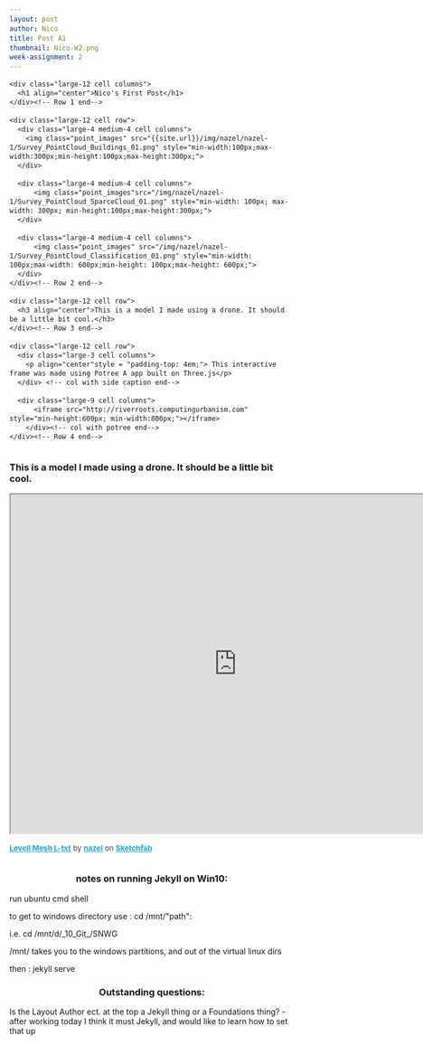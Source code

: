 ```yaml
---
layout: post
author: Nico
title: Post A1
thumbnail: Nico-W2.png
week-assignment: 2
---
```

<div class="grid-container" >
  <div class="grid-x grid-padding-x" ><!-- this is my primary group-->
  <div class="large-12 cell row"> <!-- drone stuff Group group-->

    <div class="large-12 cell columns">
      <h1 align="center">Nico's First Post</h1>
    </div><!-- Row 1 end-->

    <div class="large-12 cell row">
      <div class="large-4 medium-4 cell columns">
        <img class="point_images" src="{{site.url}}/img/nazel/nazel-1/Survey_PointCloud_Buildings_01.png" style="min-width:100px;max-width:300px;min-height:100px;max-height:300px;">
      </div>

      <div class="large-4 medium-4 cell columns">
          <img class="point_images"src="/img/nazel/nazel-1/Survey_PointCloud_SparceCloud_01.png" style="min-width: 100px; max-width: 300px; min-height:100px;max-height:300px;">
      </div>

      <div class="large-4 medium-4 cell columns">
          <img class="point_images" src="/img/nazel/nazel-1/Survey_PointCloud_Classification_01.png" style="min-width: 100px;max-width: 600px;min-height: 100px;max-height: 600px;">
      </div>
    </div><!-- Row 2 end-->

    <div class="large-12 cell row">
      <h3 align="center">This is a model I made using a drone. It should be a little bit cool.</h3>
    </div><!-- Row 3 end-->

    <div class="large-12 cell row">
      <div class="large-3 cell columns">
        <p align="center"style = "padding-top: 4em;"> This interactive frame was made using Potree A app built on Three.js</p>
      </div> <!-- col with side caption end-->

      <div class="large-9 cell columns">
          <iframe src="http://riverroots.computingurbanism.com" style="min-height:600px; min-width:800px;"></iframe>
        </div><!-- col with potree end-->
    </div><!-- Row 4 end-->
  </div><!-- drone stuff Group END-->

  <div class="large-12 cell row"><!-- sketchfab -->
      <div class="large-3 medium-3 cell columns">
        <h3>This is a model I made using a drone. It should be a little bit cool.</h3>
      </div>
      <div class="large-9 medium-9 cell columns">
        <div style = "min-width:800px;min-height:600px">
            <div class="sketchfab-embed-wrapper"><iframe width="800" height="600" src="https://sketchfab.com/models/96c76926e6674ca3a2bff93d7dc62277/embed"  allowvr allowfullscreen mozallowfullscreen="true" webkitallowfullscreen="true" onmousewheel=""></iframe><p style="font-size: 13px; font-weight: normal; color: #4A4A4A;"><a href="https://sketchfab.com/models/96c76926e6674ca3a2bff93d7dc62277?utm_medium=embed&utm_source=website&utm_campain=share-popup" target="_blank" style="font-weight: bold; color: #1CAAD9;">Lovell Mesh L-txt</a> by <a href="https://sketchfab.com/nazel?utm_medium=embed&utm_source=website&utm_campain=share-popup" target="_blank" style="font-weight: bold; color: #1CAAD9;">nazel</a> on <a href="https://sketchfab.com?utm_medium=embed&utm_source=website&utm_campain=share-popup" target="_blank" style="font-weight: bold; color: #1CAAD9;">Sketchfab</a></p></div>
            </div>
      </div><!-- end of sketchfab-->
      <div class="large-12 cell row"><!-- class notes-->
        <h3 align = "center">
        notes on running Jekyll on Win10:</h3><p>run ubuntu cmd shell</p><p> to get to windows directory use : cd /mnt/"path": </p><p>
        i.e. cd /mnt/d/_10_Git_/SNWG <p></p>
        <p>/mnt/ takes you to the windows partitions, and out of the virtual linux dirs</p>
        then : jekyll serve</p><p>
        </p><h3 align="center">
        Outstanding questions:</h3><p>
        Is the Layout Author ect. at the top a Jekyll thing or a Foundations thing? - after working today I think it must Jekyll, and would like to learn how to set that up</p><p>
        </p>
      </div><!-- end of class notes-->
  </div><!-- primary group END-->




<script src="https://ajax.googleapis.com/ajax/libs/jquery/3.2.1/jquery.min.js"></script>
<script>
$(document).ready(function(){

    $( "#result" ).load( "/img/nazel/nazel-1/Survey_PointCloud_Site_01.png" );
    $(".point_images").each(function(){
      var thisSRC = $(this).attr("src");
      $(this).hover(
        function(){
            $(this).attr('src', function (i, src) {
              return src.replace(thisSRC, "/img/nazel/nazel-1/Survey_PointCloud_Site_01.png")
              })
          },
          function(){
            $(this).attr('src', function (i, src) {
            return src.replace("/img/nazel/nazel-1/Survey_PointCloud_Site_01.png", thisSRC)
            })
          }
      );
    });
});
</script>

